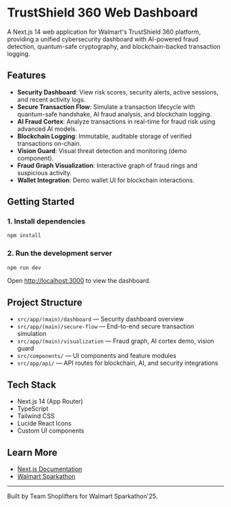 # TrustShield 360 Web Dashboard

A Next.js 14 web application for Walmart's TrustShield 360 platform, providing a unified cybersecurity dashboard with AI-powered fraud detection, quantum-safe cryptography, and blockchain-backed transaction logging.

## Features

- **Security Dashboard**: View risk scores, security alerts, active sessions, and recent activity logs.
- **Secure Transaction Flow**: Simulate a transaction lifecycle with quantum-safe handshake, AI fraud analysis, and blockchain logging.
- **AI Fraud Cortex**: Analyze transactions in real-time for fraud risk using advanced AI models.
- **Blockchain Logging**: Immutable, auditable storage of verified transactions on-chain.
- **Vision Guard**: Visual threat detection and monitoring (demo component).
- **Fraud Graph Visualization**: Interactive graph of fraud rings and suspicious activity.
- **Wallet Integration**: Demo wallet UI for blockchain interactions.

## Getting Started

### 1. Install dependencies
```bash
npm install
```

### 2. Run the development server
```bash
npm run dev
```

Open [http://localhost:3000](http://localhost:3000) to view the dashboard.

## Project Structure
- `src/app/(main)/dashboard` — Security dashboard overview
- `src/app/(main)/secure-flow` — End-to-end secure transaction simulation
- `src/app/(main)/visualization` — Fraud graph, AI cortex demo, vision guard
- `src/components/` — UI components and feature modules
- `src/app/api/` — API routes for blockchain, AI, and security integrations

## Tech Stack
- Next.js 14 (App Router)
- TypeScript
- Tailwind CSS
- Lucide React Icons
- Custom UI components

## Learn More
- [Next.js Documentation](https://nextjs.org/docs)
- [Walmart Sparkathon](https://walmart.converge.tech/content/converge/en_in/sparkathon/building-trust-in-retail-with-cybersecurity.html)

---

Built by Team Shoplifters for Walmart Sparkathon'25.
